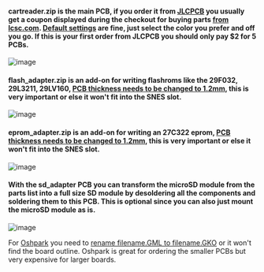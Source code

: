 #### cartreader.zip is the main PCB, if you order it from [JLCPCB](https://jlcpcb.com/quote) you usually get a coupon displayed during the checkout for buying parts [from lcsc.com](https://github.com/sanni/cartreader/wiki/Needed-Parts). [Default settings](https://www.dropbox.com/s/06dnus50ikmsmya/pcb16.jpg?dl=0) are fine, just select the color you prefer and off you go. If this is your first order from JLCPCB you should only pay $2 for 5 PCBs.    

![image](https://dl.dropboxusercontent.com/s/ta7pjoxn9kirtan/v17pcb.png?dl=1)   

#### flash_adapter.zip is an add-on for writing flashroms like the 29F032, 29L3211, 29LV160, [PCB thickness needs to be changed to 1.2mm](https://www.dropbox.com/s/va1c72073cqfy90/pcb12.jpg?dl=0), this is very important or else it won't fit into the SNES slot.   
   
![image](https://dl.dropboxusercontent.com/s/afrfmiuwvmvg9px/flash_adapter.png?dl=1)   

#### eprom_adapter.zip is an add-on for writing an 27C322 eprom, [PCB thickness needs to be changed to 1.2mm](https://www.dropbox.com/s/va1c72073cqfy90/pcb12.jpg?dl=0), this is very important or else it won't fit into the SNES slot.     
   
![image](https://dl.dropboxusercontent.com/s/ldmtkjv7xsgtwyg/27c322_adapter.png?dl=1)   

#### With the sd_adapter PCB you can transform the microSD module from the parts list into a full size SD module by desoldering all the components and soldering them to this PCB. This is optional since you can also just mount the microSD module as is.  

![image](https://dl.dropboxusercontent.com/s/jcse9iaxm3bbuu6/sd_adapter.pngg?dl=1)    


For [Oshpark](https://oshpark.com/) you need to [rename filename.GML to filename.GKO](https://www.dropbox.com/s/0rcvhalgeu11sf8/rename.jpg?dl=0) or it won't find the board outline. Oshpark is great for ordering the smaller PCBs but very expensive for larger boards.   
